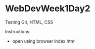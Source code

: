 # WebDevWeek1Day2
</p>Testing Git, HTML, CSS</p>

Instructions:
<ul>
<li>open using browser index.html</li>
</ul>
